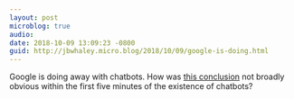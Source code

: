 ```yaml
---
layout: post
microblog: true
audio: 
date: 2018-10-09 13:09:23 -0800
guid: http://jbwhaley.micro.blog/2018/10/09/google-is-doing.html
---
```

Google is doing away with chatbots. How was [this conclusion](https://www.fastcompany.com/90243776/google-admits-chatbots-were-a-bad-idea) not broadly obvious within the first five minutes of the existence of chatbots?
